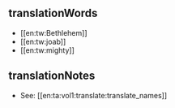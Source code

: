 ## translationWords

* [[en:tw:Bethlehem]]
* [[en:tw:joab]]
* [[en:tw:mighty]]

## translationNotes

* See: [[en:ta:vol1:translate:translate_names]]
